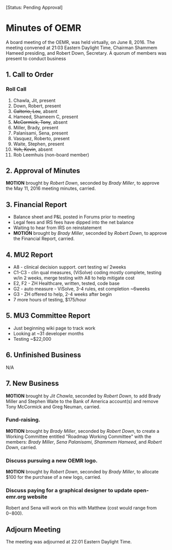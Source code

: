 [Status: Pending Approval]

# Minutes of OEMR
A board meeting of the OEMR, was held virtually, on June 8, 2016. The meeting convened at 21:03 Eastern Daylight Time, Chairman Shammem Hameed presiding, and Robert Down, Secretary. A quorum of members was present to conduct business

## 1. Call to Order

### Roll Call

1. Chawla, Jit, present
2. Down, Robert, present
3. ~~Galterio, Lou~~, absent
4. Hameed, Shameem C, present
5. ~~McCormick, Tony~~, absent
6. Miller, Brady, present
7. Palanisami, Sena, present
8. Vasquez, Roberto, present
9. Waite, Stephen, present
10. ~~Yeh, Kevin~~, absent
11. Rob Leemhuis (non-board member)

## 2. Approval of Minutes
**MOTION** brought by _Robert Down_, seconded by _Brady Miller_, to approve the May 11, 2016 meeting minutes, carried.

## 3. Financial Report
* Balance sheet and P&L posted in Forums prior to meeting
* Legal fees and IRS fees have dipped into the net balance
* Waiting to hear from IRS on reinstatement
* **MOTION** brought by _Brady Miller_, seconded by _Robert Down_, to approve the Financial Report, carried.

## 4. MU2 Report
* A8 - clinical decision support. cert testing w/ 2weeks
* C1-C3 - clin qual measures, (ViSolve) coding mostly complete, testing w/in 2 weeks, merge testing with A8 to help mitigate cost
* E2, F2 - ZH Healthcare, written, tested, code base
* G2 - auto measure - ViSolve, 3-4 rules, est completion ~6weeks
* G3 - ZH offered to help, 2-4 weeks after begin
* 7 more hours of testing, $175/hour

## 5. MU3 Committee Report
* Just beginning wiki page to track work
* Looking at ~31 developer months
* Testing ~$22,000

## 6. Unfinished Business
N/A

## 7. New Business
**MOTION** brought by _Jit Chawla_, seconded by _Robert Down_, to add Brady Miller and Stephen Waite to the Bank of America account(s) and remove Tony McCormick and Greg Neuman, carried.

### Fund-raising.
**MOTION** brought by _Brady Miller_, seconded by _Robert Down_, to create a Working Committee entitled "Roadmap Working Committee" with the members: _Brady Miller_, _Sena Palanisami_, _Shammem Hameed_, and _Robert Down_, carried.

### Discuss pursuing a new OEMR logo.
**MOTION** brought by _Robert Down_, seconded by _Brady Miller_, to allocate $100 for the purchase of a new logo, carried.

### Discuss paying for a graphical designer to update open-emr.org website
Robert and Sena will work on this with Matthew
(cost would range from $0-$800).

## Adjourn Meeting
The meeting was adjourned at 22:01 Eastern Daylight Time.
